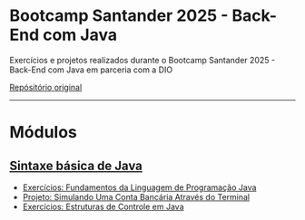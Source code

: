 # Bootcamp Santander 2025 - Back-End com Java
Exercícios e projetos realizados durante o Bootcamp Santander 2025 - Back-End com Java em parceria com a DIO

[<ins>Repósitório original</ins>](https://github.com/digitalinnovationone/exercicios-java-basico)

---
# Módulos
## [Sintaxe básica de Java](https://github.com/alineaos/bootcamp-santander-java/tree/main/Sintaxe%20básica%20do%20Java)
 -  [Exercícios: Fundamentos da Linguagem de Programação Java](https://github.com/alineaos/bootcamp-santander-java/tree/main/Sintaxe%20básica%20do%20Java/01-Fundamentos%20da%20Linguagem%20de%20Programação%20Java)
 -  [Projeto: Simulando Uma Conta Bancária Através do Terminal](https://github.com/alineaos/bootcamp-santander-java/tree/main/Sintaxe%20básica%20do%20Java/02-Simulando%20Uma%20Conta%20Bancária%20Através%20do%20Terminal)
 -  [Exercícios: Estruturas de Controle em Java](https://github.com/alineaos/bootcamp-santander-java/tree/main/Sintaxe%20básica%20do%20Java/03-Estruturas%20de%20Controle%20em%20Java)
